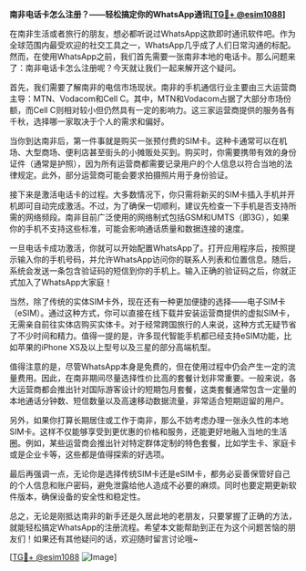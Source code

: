 **南非电话卡怎么注册？——轻松搞定你的WhatsApp通讯[[TG💪+ @esim1088](https://t.me/s/esim1088)]**

在南非生活或者旅行的朋友，想必都听说过WhatsApp这款即时通讯软件吧。作为全球范围内最受欢迎的社交工具之一，WhatsApp几乎成了人们日常沟通的标配。然而，在使用WhatsApp之前，我们首先需要一张南非本地的电话卡。那么问题来了：南非电话卡怎么注册呢？今天就让我们一起来解开这个疑问。

首先，我们需要了解南非的电信市场现状。南非的手机通信行业主要由三大运营商主导：MTN、Vodacom和Cell C。其中，MTN和Vodacom占据了大部分市场份额，而Cell C则相对较小但仍然具有一定的影响力。这三家运营商提供的服务各有千秋，选择哪一家取决于个人的需求和偏好。

当你到达南非后，第一件事就是购买一张预付费的SIM卡。这种卡通常可以在机场、大型商场、便利店甚至街头的小摊贩处买到。购买时，你需要携带有效的身份证件（通常是护照），因为所有运营商都需要记录用户的个人信息以符合当地的法律规定。此外，部分运营商可能会要求拍摄照片用于身份验证。

接下来是激活电话卡的过程。大多数情况下，你只需将新买的SIM卡插入手机并开机即可自动完成激活。不过，为了确保一切顺利，建议先检查一下手机是否支持所需的网络频段。南非目前广泛使用的网络制式包括GSM和UMTS（即3G），如果你的手机不支持这些标准，可能会影响通话质量和数据连接的速度。

一旦电话卡成功激活，你就可以开始配置WhatsApp了。打开应用程序后，按照提示输入你的手机号码，并允许WhatsApp访问你的联系人列表和位置信息。随后，系统会发送一条包含验证码的短信到你的手机上。输入正确的验证码之后，你就正式加入了WhatsApp大家庭！

当然，除了传统的实体SIM卡外，现在还有一种更加便捷的选择——电子SIM卡（eSIM）。通过这种方式，你可以直接在线下载并安装运营商提供的虚拟SIM卡，无需亲自前往实体店购买实体卡。对于经常跨国旅行的人来说，这种方式无疑节省了不少时间和精力。值得一提的是，许多现代智能手机都已经支持eSIM功能，比如苹果的iPhone XS及以上型号以及三星的部分高端机型。

值得注意的是，尽管WhatsApp本身是免费的，但在使用过程中仍会产生一定的流量费用。因此，在南非期间尽量选择性价比高的套餐计划非常重要。一般来说，各大运营商都会推出针对国际游客设计的短期包月套餐，这类套餐通常包含一定量的本地通话分钟数、短信数量以及高速移动数据流量，非常适合短期逗留的用户。

另外，如果你打算长期居住或工作于南非，那么不妨考虑办理一张永久性的本地SIM卡。这样不仅能够享受到更优惠的价格和服务，还能更好地融入当地的生活圈。例如，某些运营商会推出针对特定群体定制的特色套餐，比如学生卡、家庭卡或是企业卡等，这些都是值得探索的好选项。

最后再强调一点，无论你是选择传统SIM卡还是eSIM卡，都务必妥善保管好自己的个人信息和账户密码，避免泄露给他人造成不必要的麻烦。同时也要定期更新软件版本，确保设备的安全性和稳定性。

总之，无论是刚抵达南非的新手还是久居此地的老朋友，只要掌握了正确的方法，就能轻松搞定WhatsApp的注册流程。希望本文能帮助到正在为这个问题苦恼的朋友们！如果还有其他疑问的话，欢迎随时留言讨论哦~

[[TG💪+ @esim1088](https://t.me/s/esim1088) ![Image](https://i.postimg.cc/4NQfJmqS/Snipaste-2025-05-13-00-14-12.png)]